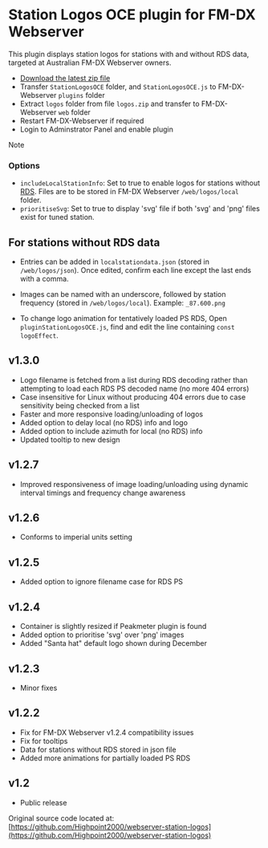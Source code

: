# Station Logos OCE plugin for FM-DX Webserver

This plugin displays station logos for stations with and without RDS data, targeted at Australian FM-DX Webserver owners.

* [Download the latest zip file](https://github.com/AmateurAudioDude/FX-DX-Webserver-Station-Logos-OCE/archive/refs/heads/main.zip)
* Transfer `StationLogosOCE` folder, and `StationLogosOCE.js` to FM-DX-Webserver `plugins` folder
* Extract `logos` folder from file `logos.zip` and transfer to FM-DX-Webserver `web` folder
* Restart FM-DX-Webserver if required
* Login to Adminstrator Panel and enable plugin

> [!NOTE]
> ### Options
>
> - `includeLocalStationInfo`: Set to true to enable logos for stations without [RDS](https://en.wikipedia.org/wiki/Radio_Data_System). Files are to be stored in FM-DX Webserver `/web/logos/local` folder.   
> - `prioritiseSvg`: Set to true to display 'svg' file if both 'svg' and 'png' files exist for tuned station.   

## For stations without RDS data
* Entries can be added in `localstationdata.json` (stored in `/web/logos/json`). Once edited, confirm each line except the last ends with a comma.

* Images can be named with an underscore, followed by station frequency (stored in `/web/logos/local`). Example: `_87.600.png`

* To change logo animation for tentatively loaded PS RDS, Open `pluginStationLogosOCE.js`, find and edit the line containing `const logoEffect`.

v1.3.0
------
* Logo filename is fetched from a list during RDS decoding rather than attempting to load each RDS PS decoded name (no more 404 errors)
* Case insensitive for Linux without producing 404 errors due to case sensitivity being checked from a list
* Faster and more responsive loading/unloading of logos
* Added option to delay local (no RDS) info and logo
* Added option to include azimuth for local (no RDS) info
* Updated tooltip to new design

v1.2.7
------
* Improved responsiveness of image loading/unloading using dynamic interval timings and frequency change awareness

v1.2.6
------
* Conforms to imperial units setting

v1.2.5
------
* Added option to ignore filename case for RDS PS

v1.2.4
------
* Container is slightly resized if Peakmeter plugin is found
* Added option to prioritise 'svg' over 'png' images
* Added "Santa hat" default logo shown during December

v1.2.3
------
* Minor fixes

v1.2.2
------
* Fix for FM-DX Webserver v1.2.4 compatibility issues
* Fix for tooltips
* Data for stations without RDS stored in json file
* Added more animations for partially loaded PS RDS

v1.2
----
* Public release

Original source code located at: [https://github.com/Highpoint2000/webserver-station-logos](https://github.com/Highpoint2000/webserver-station-logos)

